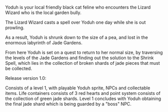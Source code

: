 Yoduh is your local friendly black cat feline who encounters the Lizard Wizard who is the local garden bully. 

The Lizard Wizard casts a spell over Yoduh one day while she is out prowling.

As a result, Yoduh is shrunk down to the size of a pea, and lost in the enormous labyrinth of Jade Gardens. 

From here Yoduh is set on a quest to return to her normal size, by traversing the levels of the Jade Gardens and finding out the solution to the Shrink Spell, which lies in the collection of broken shards of jade pieces that must be collected. 

Release version 1.0:

Consists of a level 1, with playable Yoduh sprite, NPCs and collectable items. Life containers consists of 3 red hearts and point system consists of the collection of green jade shards. Level 1 concludes with Yoduh obtaining the final jade shard which is being guarded by a "boss" NPC.